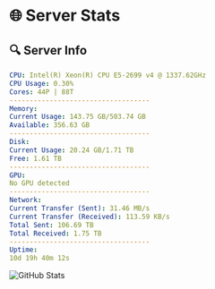 # 🌐 Server Stats
## 🔍 Server Info
```yaml
CPU: Intel(R) Xeon(R) CPU E5-2699 v4 @ 1337.62GHz
CPU Usage: 0.30%
Cores: 44P | 88T
-----------------------------------
Memory:
Current Usage: 143.75 GB/503.74 GB
Available: 356.63 GB
-----------------------------------
Disk:
Current Usage: 20.24 GB/1.71 TB
Free: 1.61 TB
-----------------------------------
GPU:
No GPU detected
-----------------------------------
Network:
Current Transfer (Sent): 31.46 MB/s
Current Transfer (Received): 113.59 KB/s
Total Sent: 106.69 TB
Total Received: 1.75 TB
-----------------------------------
Uptime:
10d 19h 40m 12s
```
![GitHub Stats](https://img.shields.io/badge/Updated-2025-02-18_18:23:30-blue)